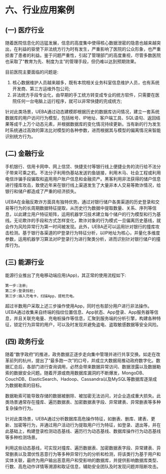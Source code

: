 # 六、行业应用案例

## (一) 医疗行业

随着医院信息化的迅猛发展，信息的高度集中使得核心数据泄密的隐患也越来越突出，在利益的驱使下非法统方行为时有发生，严重影响了医院的公众形象，也严重损害了患者的利益。鉴于问题严重性，引起了管理部门的高度重视，尽管多数医院也采取了“教育为先、制度为主”的管理手段，但仍难以达到预期效果。

目前医院主要面临的问题是:

1. 核心数据维护人员越来越多，既有本院相关业务科室信息维护人员，也有系统开发商、第三方运维外包公司;
2. 非法统方手段专业化，由早期的手工统方转变成专业的统方软件，只需要在医院任何一台电脑上运行程序，就可以非常快捷的完成统方;

针对此类场景，UEBA通过动态建模即根据历史的数据库访问情况，建立一套系统数据库的用户访问行为模型，包括帐号、IP地址、客户端工具、SQL语句、返回结果等成千上万个动态元素，并根据数据库的变化情况持续更新。当有新的行为发生时系统通过高效的算法比对模型的各种参数，进而根据其与模型的偏离情况来智能识别统方行为。

## (二) 金融行业

手机银行、信用卡网申、网上信贷、快捷支付等银行线上便捷业务的流行给不法分子带来可乘之机。不法分子利用伪基站发送钓鱼链接，利用木马、社会工程或利用电信诈骗手段骗取和盗用用户账户信息和金融资产。黑客利用非法获得的储户信息进行撞库攻击，致使近年来在银行线上渠道发生了大量非本人交易等欺诈情况，给银行和储户都造成了严重的经济损失。

UEBA在金融反欺诈方面具有独特优势。通过对银行储户各类渠道的历史登录和交易等行为的长周期数据特征提取，从历史行为数据中提取数量、关系、序列等信息，以此建立用户特征矩阵，运用机器学习技术建立每个储户的行为模型和行为基线。无论欺诈的手段和方式怎样变化，欺诈对象的行为模式一旦偏离历史基线，就会作为风险异常行为第一时间被发现。此外，UEBA还可以运用针对银行的撞库攻击检测。基于银行各渠道的IP登录行为特征分析，以IP地址为核心，并量化多维度参数，运用机器学习算法对IP登录行为进行聚类分析，进而识别针对银行储户的撞库行为。

## (三) 能源行业

能源行业推出了充电移动端应用(App)，其正常的使用流程如下:
```
第一步:注册;
第二步:登录找桩;
第三步:插入充电卡，扫描App，提枪充电。
```
超过半数用户采取上述三步操作使用App，同时也有部分用户进行非法操作。UEBA通过收集来自终端的指纹位置信息、App状态、App登录、App服务器等信息，并且关联充电量、充电桩操作等信息，汇聚到服务端的分析引擎，构建各种特征，锁定行为异常的用户，可以及时发现并避免盗电、盗取敏感数据等安全风险。

## (四) 政务行业

随着“数字政府”的推进，政务数据正逐步走向集中管理并进行共享交换。如走在改革前列的杭州，提出了“最多跑一次”的口号，并成立大数据局推动政府数字化。数据汇总后，各部门进行查询调用，必然会带来数据异常访问、数据泄露以及数据勒索的数据安全问题。随着开源或商用数据库漏洞的不断爆发，MongoDB、CouchDB、ElasticSearch、Hadoop、Cassandra以及MySQL等数据库逐渐成为数据勒索的目标。

数据勒索可能导致存储的数据被删除、被加密无法访问，对企业造成重大损失。此类场景通常存在撞库、遍历数据表、加密数据表字段、异常建表、异常删表等多种复杂操作行为。

针对此类场景，UEBA通过分析数据库高危操作特征，如删表、删库、建表、更新、加密等行为，并通过用户活动行为提取用户行为特征，如登录、退出等，并在此基础上，构建登录检测动态基线、遍历行为动态基线、数据库操作行为动态基线等多种检测场景。

利用这些动态基线，可实现对撞库、遍历数据表、加密数据表字段、异常建表、异常删表以及潜伏性恶意行为等多种异常行为的分析和检测，将该类行为基于用户和实体关联，最终为用户输出恶意用户和受影响的数据库，并提供影响数据库类型、行数、高危动作详情等溯源和取证信息，辅助安全团队及时发现问题并阻断攻击。
